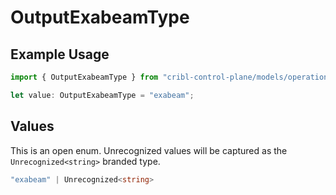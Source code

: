 # OutputExabeamType

## Example Usage

```typescript
import { OutputExabeamType } from "cribl-control-plane/models/operations";

let value: OutputExabeamType = "exabeam";
```

## Values

This is an open enum. Unrecognized values will be captured as the `Unrecognized<string>` branded type.

```typescript
"exabeam" | Unrecognized<string>
```